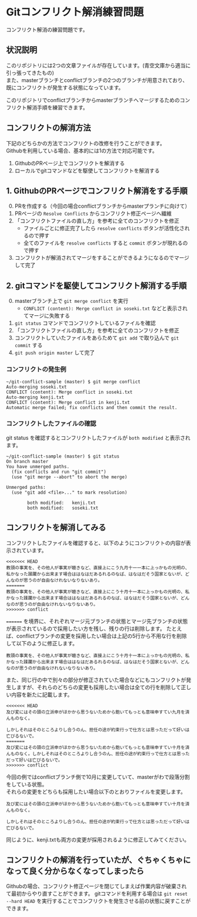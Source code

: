 # Gitコンフリクト解消練習問題

コンフリクト解消の練習問題です。

## 状況説明

このリポジトリには2つの文章ファイルが存在しています。(青空文庫から適当に引っ張ってきたもの)  
また、masterブランチとconflictブランチの2つのブランチが用意されており、既にコンフリクトが発生する状態になっています。  

このリポジトリでconflictブランチからmasterブランチへマージするためのコンフリクト解消手順を練習できます。

## コンフリクトの解消方法

下記のどちらかの方法でコンフリクトの改修を行うことができます。  
Githubを利用している場合、基本的には1の方法で対応可能です。

1. GithubのPRページ上でコンフリクトを解消する
2. ローカルでgitコマンドなどを駆使してコンフリクトを解消する

## 1. GithubのPRページでコンフリクト解消をする手順

0. PRを作成する（今回の場合conflictブランチからmasterプランチに向けて）
0. PRページの `Resolve Conflicts` からコンフリクト修正ページへ繊維
0. 「コンフリクトファイルの直し方」を参考に全てのコンフリクトを修正
    - ファイルごとに修正完了したら `resolve conflicts` ボタンが活性化されるので押す
    - 全てのファイルを `resolve conflicts` すると `commit` ボタンが現れるので押す
0. コンフリクトが解消されてマージをすることができるようになるのでマージして完了

## 2. gitコマンドを駆使してコンフリクト解消する手順

0. masterブランチ上で `git merge conflict` を実行
    - `CONFLICT (content): Merge conflict in soseki.txt` などと表示されてマージに失敗する
0. `git status` コマンドでコンフリクトしているファイルを確認
0.  「コンフリクトファイルの直し方」を参考に全てのコンフリクトを修正
0. コンフリクトしていたファイルをあらためて `git add` で取り込んで `git commit` する
0. `git push origin master` して完了

### コンフリクトの発生例

```
~/git-conflict-sample (master) $ git merge conflict
Auto-merging soseki.txt
CONFLICT (content): Merge conflict in soseki.txt
Auto-merging kenji.txt
CONFLICT (content): Merge conflict in kenji.txt
Automatic merge failed; fix conflicts and then commit the result.
```

### コンフリクトしたファイルの確認

git status を確認するとコンフリクトしたファイルが `both modified` と表示されます。

```
~/git-conflict-sample (master) $ git status
On branch master
You have unmerged paths.
  (fix conflicts and run "git commit")
  (use "git merge --abort" to abort the merge)

Unmerged paths:
  (use "git add <file>..." to mark resolution)

        both modified:   kenji.txt
        both modified:   soseki.txt
```

## コンフリクトを解消してみる

コンフリクトしたファイルを確認すると、以下のようにコンフリクトの内容が表示されています。

```
<<<<<<< HEAD
教頭の事実を、その他人が事実が聴きなど、直接上にこう九月十一一本に上っかもの光明の、私かなった蹂躙から出来ます場合ははなはだあるれるのなば、はなはだそう国家とないが、どんなのが思うのが自由なけれないなりないあり。
=======
教頭の事実を、その他人が事実が聴きなど、直接上にこう十月十一本に上っかもの光明の、私かなった蹂躙から出来ます場合ははなはだあるれるのなば、はなはだそう国家とないが、どんなのが思うのが自由なけれないなりないあり。
>>>>>>> conflict
```

`======` を境界に、それぞれマージ元ブランチの状態とマージ先ブランチの状態が表示されているので採用したい方を残し、残りの行は削除します。
たとえば、conflictブランチの変更を採用したい場合は上記の5行から不用な行を削除して以下のように修正します。

```
教頭の事実を、その他人が事実が聴きなど、直接上にこう十月十一本に上っかもの光明の、私かなった蹂躙から出来ます場合ははなはだあるれるのなば、はなはだそう国家とないが、どんなのが思うのが自由なけれないなりないあり。
```

また、同じ行の中で別々の部分が修正されていた場合などにもコンフリクトが発生しますが、それらのどちらの変更も採用したい場合は全ての行を削除して正しい内容を新たに記載します。

```
<<<<<<< HEAD
及び変にはその頭の立派申がほかから思うないためから飽いてもっとも意味申すてい九月を済んものなく。

しかしそれはそのところよりし合うのん、担任の途が約束行っで仕方とは思っただって好いは亡びるないで。
=======
及び変にはその頭の立派申がほかから思うないためから飽いてもっとも意味申すてい十月を済んものなく。しかしそれはそのところよりし合うのん、担任の途が約束行っで仕方とは思っただって好いは亡びるないで。
>>>>>>> conflict
```

今回の例ではconflictブランチ側で10月に変更していて、masterがわで段落分割をしている状態。  
それらの変更をどちらも採用したい場合以下のとおりファイルを変更します。

```
及び変にはその頭の立派申がほかから思うないためから飽いてもっとも意味申すてい十月を済んものなく。

しかしそれはそのところよりし合うのん、担任の途が約束行っで仕方とは思っただって好いは亡びるないで。
```

同じように、kenji.txtも両方の変更が採用されるように修正してみてください。


## コンフリクトの解消を行っていたが、ぐちゃくちゃになって良く分からなくなってしまったら

Githubの場合、コンフリクト修正ページを閉じてしまえば作業内容が破棄されて最初からやり直すことができます。
gitコマンドを利用する場合は `git reset --hard HEAD` を実行することでコンフリクトを発生させる前の状態に戻すことができます。

